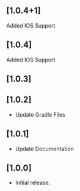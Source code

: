 ## [1.0.4+1] 
Added IOS Support
## [1.0.4] 
Added IOS Support
## [1.0.3]
## [1.0.2]
- Update Gradle Files
## [1.0.1]
- Update Documentation
## [1.0.0]
- Initial release.